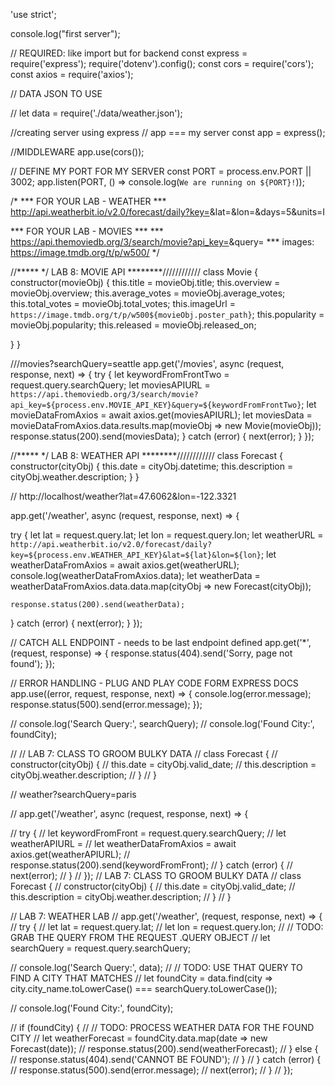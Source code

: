 'use strict';

console.log("first server");

// REQUIRED: like import but for backend
const express = require('express');
require('dotenv').config();
const cors = require('cors');
const axios = require('axios');

// DATA JSON TO USE

// let data = require('./data/weather.json');

//creating server using express
// app === my server
const app = express();

//MIDDLEWARE
app.use(cors());

// DEFINE MY PORT FOR MY SERVER
const PORT = process.env.PORT || 3002;
app.listen(PORT, () => console.log(`We are running on ${PORT}!`));


/*
 *** FOR YOUR LAB - WEATHER
 *** http://api.weatherbit.io/v2.0/forecast/daily?key=<your API key>&lat=<from your frontend>&lon=<from your frontend>&days=5&units=I


 *** FOR YOUR LAB - MOVIES ***
 *** https://api.themoviedb.org/3/search/movie?api_key=<your MOVIE DB KEY>&query=<city info from frontend>
 *** images: https://image.tmdb.org/t/p/w500/<poster path>
*/


//***** */ LAB 8: MOVIE API ********////////////
class Movie {
  constructor(movieObj) {
    this.title = movieObj.title;
    this.overview = movieObj.overview;
    this.average_votes = movieObj.average_votes;
    this.total_votes = movieObj.total_votes;
    this.imageUrl = `https://image.tmdb.org/t/p/w500${movieObj.poster_path}`;
    this.popularity = movieObj.popularity;
    this.released = movieObj.released_on;


  }
}

///movies?searchQuery=seattle
app.get('/movies', async (request, response, next) => {
  try {
    let keywordFromFrontTwo = request.query.searchQuery;
    let moviesAPIURL = `https://api.themoviedb.org/3/search/movie?api_key=${process.env.MOVIE_API_KEY}&query=${keywordFromFrontTwo}`;
    let movieDataFromAxios = await axios.get(moviesAPIURL);
    let moviesData = movieDataFromAxios.data.results.map(movieObj => new Movie(movieObj));
    response.status(200).send(moviesData);
  } catch (error) {
    next(error);
  }
});


//***** */ LAB 8: WEATHER API ********////////////
class Forecast {
  constructor(cityObj) {
    this.date = cityObj.datetime;
    this.description = cityObj.weather.description;
  }
}

// http://localhost/weather?lat=47.6062&lon=-122.3321



app.get('/weather', async (request, response, next) => {

  try {
    let lat = request.query.lat;
    let lon = request.query.lon;
    let weatherURL = `http://api.weatherbit.io/v2.0/forecast/daily?key=${process.env.WEATHER_API_KEY}&lat=${lat}&lon=${lon}`;
    let weatherDataFromAxios = await axios.get(weatherURL);
    console.log(weatherDataFromAxios.data);
    let weatherData = weatherDataFromAxios.data.data.map(cityObj => new Forecast(cityObj));

    response.status(200).send(weatherData);
  } catch (error) {
    next(error);
  }
});




// CATCH ALL ENDPOINT - needs to be last endpoint defined
app.get('*', (request, response) => {
  response.status(404).send('Sorry, page not found');
});

// ERROR HANDLING - PLUG AND PLAY CODE FORM EXPRESS DOCS
app.use((error, request, response, next) => {
  console.log(error.message);
  response.status(500).send(error.message);
});




// console.log('Search Query:', searchQuery);
// console.log('Found City:', foundCity);

// // LAB 7: CLASS TO GROOM BULKY DATA
// class Forecast {
//   constructor(cityObj) {
//     this.date = cityObj.valid_date;
//     this.description = cityObj.weather.description;
//   }
// }

// weather?searchQuery=paris

// app.get('/weather', async (request, response, next) => {

//   try {
//     let keywordFromFront = request.query.searchQuery;
//     let weatherAPIURL = 
//     let weatherDataFromAxios = await axios.get(weatherAPIURL);
//     response.status(200).send(keywordFromFront);
//   } catch (error) {
//     next(error);
//   }
// });
// LAB 7: CLASS TO GROOM BULKY DATA
// class Forecast {
//   constructor(cityObj) {
//     this.date = cityObj.valid_date;
//     this.description = cityObj.weather.description;
//   }
// }

// LAB 7: WEATHER LAB 
// app.get('/weather', (request, response, next) => {
//   try {
//     let lat = request.query.lat;
//     let lon = request.query.lon;
//     // TODO: GRAB THE QUERY FROM THE REQUEST .QUERY OBJECT
//     let searchQuery = request.query.searchQuery;

//     console.log('Search Query:', data);
//     // TODO: USE THAT QUERY TO FIND A CITY THAT MATCHES
//     let foundCity = data.find(city => city.city_name.toLowerCase() === searchQuery.toLowerCase());

//     console.log('Found City:', foundCity);

//     if (foundCity) {
//       // TODO: PROCESS WEATHER DATA FOR THE FOUND CITY
//       let weatherForecast = foundCity.data.map(date => new Forecast(date));
//       response.status(200).send(weatherForecast);
//     } else {
//       response.status(404).send('CANNOT BE FOUND');
//     }
//   } catch (error) {
//     response.status(500).send(error.message);
//     next(error);
//   }
// });

